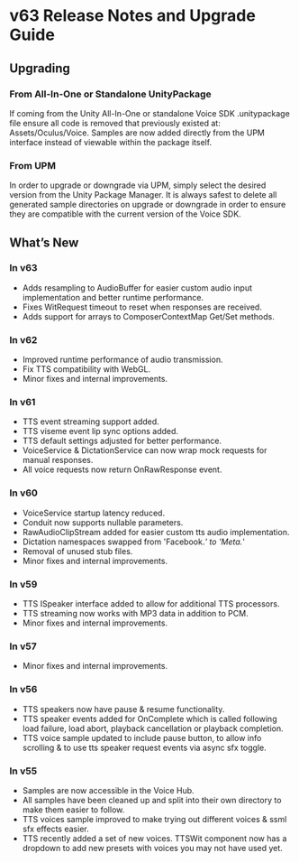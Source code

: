 # v63 Release Notes and Upgrade Guide



## Upgrading

### From All-In-One or Standalone UnityPackage
If coming from the Unity All-In-One or standalone Voice SDK .unitypackage file ensure all code is removed that previously existed at: Assets/Oculus/Voice.  Samples are now added directly from the UPM interface instead of viewable within the package itself.

### From UPM
In order to upgrade or downgrade via UPM, simply select the desired version from the Unity Package Manager.  It is always safest to delete all generated sample directories on upgrade or downgrade in order to ensure they are compatible with the current version of the Voice SDK.



## What’s New
### In v63
* Adds resampling to AudioBuffer for easier custom audio input implementation and better runtime performance.
* Fixes WitRequest timeout to reset when responses are received.
* Adds support for arrays to ComposerContextMap Get/Set methods.

### In v62
* Improved runtime performance of audio transmission.
* Fix TTS compatibility with WebGL.
* Minor fixes and internal improvements.

### In v61
* TTS event streaming support added.
* TTS viseme event lip sync options added.
* TTS default settings adjusted for better performance.
* VoiceService & DictationService can now wrap mock requests for manual responses.
* All voice requests now return OnRawResponse event.

### In v60
* VoiceService startup latency reduced.
* Conduit now supports nullable parameters.
* RawAudioClipStream added for easier custom tts audio implementation.
* Dictation namespaces swapped from 'Facebook.*' to 'Meta.*'
* Removal of unused stub files.
* Minor fixes and internal improvements.

### In v59
* TTS ISpeaker interface added to allow for additional TTS processors.
* TTS streaming now works with MP3 data in addition to PCM.
* Minor fixes and internal improvements.

### In v57
* Minor fixes and internal improvements.

### In v56
* TTS speakers now have pause & resume functionality.
* TTS speaker events added for OnComplete which is called following load failure, load abort, playback cancellation or playback completion.
* TTS voice sample updated to include pause button, to allow info scrolling & to use tts speaker request events via async sfx toggle.

### In v55
* Samples are now accessible in the Voice Hub.
* All samples have been cleaned up and split into their own directory to make them easier to follow.
* TTS voices sample improved to make trying out different voices & ssml sfx effects easier.
* TTS recently added a set of new voices. TTSWit component now has a dropdown to add new presets with voices you may not have used yet.

